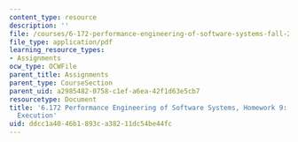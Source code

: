 ```yaml
---
content_type: resource
description: ''
file: /courses/6-172-performance-engineering-of-software-systems-fall-2018/ddcc1a4046b1893ca38211dc54be44fc_MIT6_172F18hw9.pdf
file_type: application/pdf
learning_resource_types:
- Assignments
ocw_type: OCWFile
parent_title: Assignments
parent_type: CourseSection
parent_uid: a2985482-0758-c1ef-a6ea-42f1d63e5cb7
resourcetype: Document
title: '6.172 Performance Engineering of Software Systems, Homework 9: Deterministic
  Execution'
uid: ddcc1a40-46b1-893c-a382-11dc54be44fc
---
```


